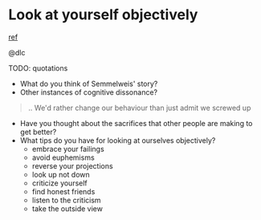 # Look at yourself objectively
[ref](http://www.aaronsw.com/weblog/semmelweis)

@dlc

TODO: quotations
>

* What do you think of Semmelweis' story?
* Other instances of cognitive dissonance?
> .. We'd rather change our behaviour than just admit we screwed up
* Have you thought about the sacrifices that other people are making to get better?
* What tips do you have for looking at ourselves objectively?
  * embrace your failings
  * avoid euphemisms
  * reverse your projections
  * look up not down
  * criticize yourself
  * find honest friends
  * listen to the criticism
  * take the outside view